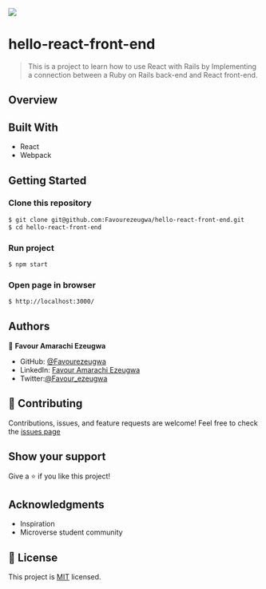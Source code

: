 ![](https://img.shields.io/badge/Microverse-blueviolet)

# hello-react-front-end

> This is a project to learn how to use React with Rails by Implementing a connection between a Ruby on Rails back-end and React front-end.

## Overview

## Built With

- React
- Webpack

## Getting Started

### Clone this repository

```bash
$ git clone git@github.com:Favourezeugwa/hello-react-front-end.git
$ cd hello-react-front-end
```

### Run project

```bash
$ npm start

```

### Open page in browser

```bash
$ http://localhost:3000/
```

## Authors

👤 **Favour Amarachi Ezeugwa**

- GitHub: [@Favourezeugwa](https://github.com/Favourezeugwa)
- LinkedIn: [Favour Amarachi Ezeugwa](https://www.linkedin.com/in/favour-amarachi-ezeugwa-a5bb31149/)
- Twitter:[@Favour_ezeugwa](https://twitter.com/Favour_ezeugwa)

## 🤝 Contributing

Contributions, issues, and feature requests are welcome!
Feel free to check the [issues page](https://github.com/Favourezeugwa/hello-react-front-end/issues)

## Show your support

Give a ⭐️ if you like this project!

## Acknowledgments

- Inspiration
- Microverse student community

## 📝 License

This project is [MIT](./MIT.md) licensed.
